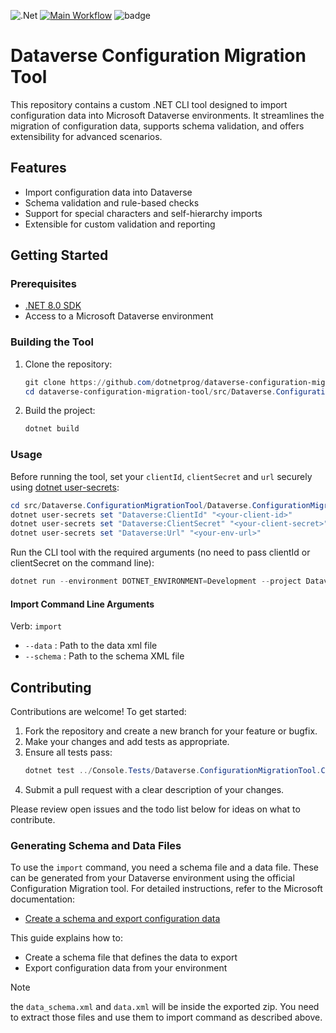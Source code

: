 ﻿![.Net](https://img.shields.io/badge/.NET_8_SDK-5C2D91?style=for-the-badge&logoColor=white) [![Main Workflow](https://github.com/dotnetprog/dataverse-configuration-migration-tool/actions/workflows/main-pipeline.yml/badge.svg)](https://github.com/dotnetprog/dataverse-configuration-migration-tool/actions/workflows/main-pipeline.yml) ![badge](https://img.shields.io/endpoint?url=https://gist.githubusercontent.com/dotnetprog/aa1b559b3f614ea0719286f9e2972219/raw/code-coverage.json) 
# Dataverse Configuration Migration Tool

This repository contains a custom .NET CLI tool designed to import configuration data into Microsoft Dataverse environments. It streamlines the migration of configuration data, supports schema validation, and offers extensibility for advanced scenarios.

## Features

- Import configuration data into Dataverse
- Schema validation and rule-based checks
- Support for special characters and self-hierarchy imports
- Extensible for custom validation and reporting

## Getting Started

### Prerequisites

- [.NET 8.0 SDK](https://dotnet.microsoft.com/download/dotnet/8.0)
- Access to a Microsoft Dataverse environment

### Building the Tool

1. Clone the repository:
   ```powershell
   git clone https://github.com/dotnetprog/dataverse-configuration-migration-tool.git
   cd dataverse-configuration-migration-tool/src/Dataverse.ConfigurationMigrationTool/Dataverse.ConfigurationMigrationTool.Console
   ```
2. Build the project:
   ```powershell
   dotnet build
   ```

### Usage


Before running the tool, set your `clientId`, `clientSecret` and `url` securely using [dotnet user-secrets](https://learn.microsoft.com/en-us/aspnet/core/security/app-secrets):

```powershell
cd src/Dataverse.ConfigurationMigrationTool/Dataverse.ConfigurationMigrationTool.Console
dotnet user-secrets set "Dataverse:ClientId" "<your-client-id>"
dotnet user-secrets set "Dataverse:ClientSecret" "<your-client-secret>"
dotnet user-secrets set "Dataverse:Url" "<your-env-url>"
```

Run the CLI tool with the required arguments (no need to pass clientId or clientSecret on the command line):

```powershell
dotnet run --environment DOTNET_ENVIRONMENT=Development --project Dataverse.ConfigurationMigrationTool.Console -- import --data "path/to/data.xml" --schema "path/to/schema.xml"
```

#### Import Command Line Arguments

Verb: `import`
- `--data` : Path to the data xml file
- `--schema` : Path to the schema XML file

## Contributing

Contributions are welcome! To get started:

1. Fork the repository and create a new branch for your feature or bugfix.
2. Make your changes and add tests as appropriate.
3. Ensure all tests pass:
   ```powershell
   dotnet test ../Console.Tests/Dataverse.ConfigurationMigrationTool.Console.Tests.csproj
   ```
4. Submit a pull request with a clear description of your changes.

Please review open issues and the todo list below for ideas on what to contribute.


### Generating Schema and Data Files

To use the `import` command, you need a schema file and a data file. These can be generated from your Dataverse environment using the official Configuration Migration tool. For detailed instructions, refer to the Microsoft documentation:

- [Create a schema and export configuration data](https://learn.microsoft.com/en-us/power-platform/admin/create-schema-export-configuration-data)

This guide explains how to:
- Create a schema file that defines the data to export
- Export configuration data from your environment

> [!NOTE]  
> the `data_schema.xml` and `data.xml` will be inside the exported zip. You need to extract those files and use them to import command as described above.



